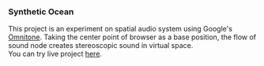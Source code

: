### Synthetic Ocean
This project is an experiment on spatial audio system using Google's [Omnitone](https://github.com/GoogleChrome/omnitone). Taking the center point of browser as a base position, the flow of sound node creates stereoscopic sound in virtual space.<br>
You can try live project [here](https://synthetic-ocean.parkjoohyun.com/).
